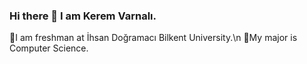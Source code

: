 ### Hi there 👋 I am Kerem Varnalı.

🌱I am freshman at İhsan Doğramacı Bilkent University.\n
👯My major is Computer Science.

<!--
**keremvarnali/keremvarnali** is a ✨ _special_ ✨ repository because its `README.md` (this file) appears on your GitHub profile.

Here are some ideas to get you started:

- 🔭 I’m currently working on ...
- 🌱 I’m currently learning ...
- 👯 I’m looking to collaborate on ...
- 🤔 I’m looking for help with ...
- 💬 Ask me about ...
- 📫 How to reach me: ...
- 😄 Pronouns: ...
- ⚡ Fun fact: ...
-->
